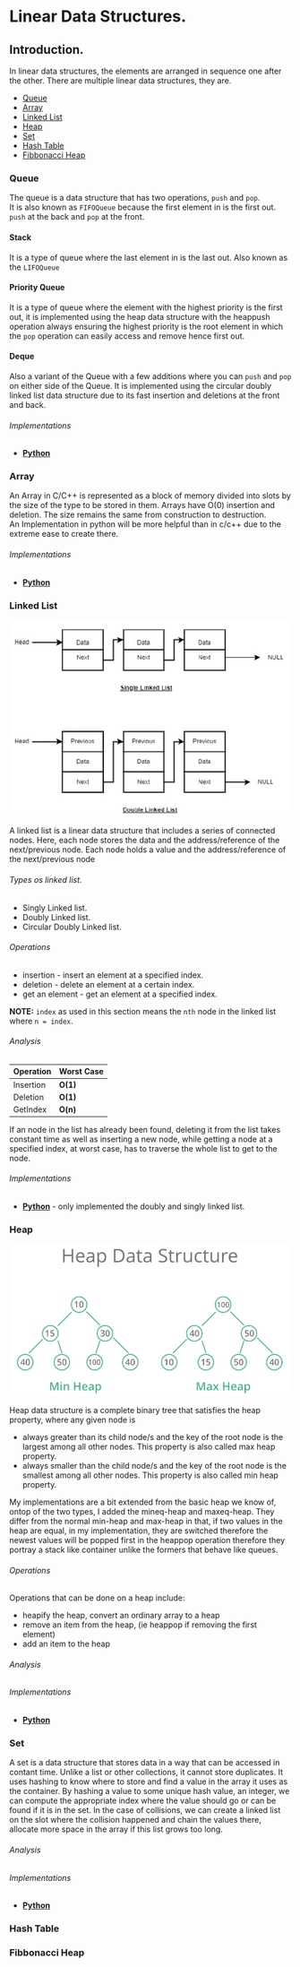 # Linear Data Structures.

## Introduction.

In linear data structures, the elements are arranged in sequence one after the other.
There are multiple linear data structures, they are.

- [Queue](#queue)
- [Array](#array)
- [Linked List](#linked-list)
- [Heap](#heap)
- [Set](#set)
- [Hash Table](#hash-table)
- [Fibbonacci Heap](#fibbonacci-heap)

### Queue

The queue is a data structure that has two operations, `push` and `pop`.  
It is also known as `FIFOQueue` because the first element in is the first out.
`push` at the back and `pop` at the front.

#### Stack

It is a type of queue where the last element in is the last out. Also known as the `LIFOQueue`

#### Priority Queue

It is a type of queue where the element with the highest priority is
the first out, it is implemented using the heap data structure with the heappush operation
always ensuring the highest priority is the root element in which the `pop` operation
can easily access and remove hence first out.

#### Deque

Also a variant of the Queue with a few additions where you can `push` and `pop` on
either side of the Queue. It is implemented using the circular doubly linked list data
structure due to its fast insertion and deletions at the front and back.

###### Implementations

- [**Python**](./ldsa/queue.py)

### Array

An Array in C/C++ is represented as a block of memory divided into slots by the size of the type to be stored in them. Arrays have O(0) insertion and deletion. The size remains the same from construction to destruction.  
An Implementation in python will be more helpful than in c/c++ due to the extreme ease to create there.

###### Implementations

- [**Python**](./ldsa/array.py)

### Linked List

![Linked list Picture][linked_list_picture]

A linked list is a linear data structure that includes a series of connected nodes. Here, each node stores the data and the address/reference of the next/previous node.
Each node holds a value and the address/reference of the next/previous node

###### Types os linked list.

- Singly Linked list.
- Doubly Linked list.
- Circular Doubly Linked list.

###### Operations

- insertion - insert an element at a specified index.
- deletion - delete an element at a certain index.
- get an element - get an element at a specified index.

**NOTE:** `index` as used in this section means the `nth` node in the linked list where `n = index`.

###### Analysis

| Operation | Worst Case |
| --------- | ---------- |
| Insertion | **O(1)**   |
| Deletion  | **O(1)**   |
| GetIndex  | **O(n)**   |

If an node in the list has already been found, deleting it from the list takes constant time as well as inserting a new node, while getting a node at a specified index, at worst case, has to traverse the whole list to get to the node.

###### Implementations

- [**Python**](./ldsa/linked_list.py) - only implemented the doubly and singly linked list.

### Heap

![Heap Data Structure][heap_picture]

Heap data structure is a complete binary tree that satisfies the heap property, where any given node is

- always greater than its child node/s and the key of the root node is the largest among all other nodes. This property is also called max heap property.
- always smaller than the child node/s and the key of the root node is the smallest among all other nodes. This property is also called min heap property.

My implementations are a bit extended from the basic heap we know of, ontop of the two types, I added the mineq-heap and maxeq-heap. They differ from the normal min-heap and max-heap in that, if two values in the heap are equal, in my implementation, they are switched therefore the newest values will be popped first in the heappop operation therefore they portray a stack like container unlike the formers that behave like queues.

###### Operations

Operations that can be done on a heap include:

- heapify the heap, convert an ordinary array to a heap
- remove an item from the heap, (ie heappop if removing the first element)
- add an item to the heap

###### Analysis

###### Implementations

- [**Python**](./ldsa/heap.py)

### Set

A set is a data structure that stores data in a way that can be accessed in contant time.
Unlike a list or other collections, it cannot store duplicates. It uses hashing to know where to store and find a value in the array it uses as the container. By hashing a value to some unique hash value, an integer, we can compute the appropriate index where the value should go or can be found if it is in the set.
In the case of collisions, we can create a linked list on the slot where the collision happened and chain the values there, allocate more space in the array if this list grows too long.

###### Analysis

###### Implementations

- [**Python**](./ldsa/set.py)

### Hash Table

### Fibbonacci Heap

[linked_list_picture]: /assets/linked-list-dsa-picture.jpg
[heap_picture]: /assets/heap-dsa-picture.jpg
